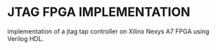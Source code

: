# JTAG FPGA IMPLEMENTATION
implementation of a jtag tap controller on Xilinx Nexys A7 FPGA using Verilog HDL. 

